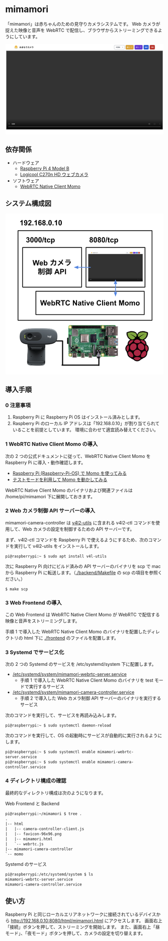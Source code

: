 # mimamori

「mimamori」は赤ちゃんのための見守りカメラシステムです。
Web カメラが捉えた映像と音声を WebRTC で配信し、ブラウザからストリーミングできるようにしています。

![](./docs/img/web-frontend-preview.png)

## 依存関係

- ハードウェア
  - [Raspberry Pi 4 Model B](https://www.raspberrypi.com/products/raspberry-pi-4-model-b/)
  - [Logicool C270n HD ウェブカメラ](https://www.logicool.co.jp/ja-jp/products/webcams/hd-webcam-c270n.960-001265.html)
- ソフトウェア
  - [WebRTC Native Client Momo](https://github.com/shiguredo/momo)

## システム構成図

![](./docs/img/mimamori-architecture.png)

## 導入手順

### 0 注意事項

1. Raspberry Pi に Raspberry Pi OS はインストール済みとします。
2. Raspberry Pi のローカル IP アドレスは「192.168.0.10」が割り当てられていることを前提としています。
   環境に合わせて適宜読み替えてください。

### 1 WebRTC Native Client Momo の導入

次の 2 つの公式ドキュメントに従って、WebRTC Native Client Momo を Raspberry Pi に導入・動作確認します。

- [Raspberry Pi (Raspberry-Pi-OS) で Momo を使ってみる](https://github.com/shiguredo/momo/blob/develop/doc/SETUP_RASPBERRY_PI.md)
- [テストモードを利用して Momo を動かしてみる](https://github.com/shiguredo/momo/blob/develop/doc/USE_TEST.md)

WebRTC Native Client Momo のバイナリおよび関連ファイルは /home/pi/mimamori 下に展開しておきます。

### 2 Web カメラ制御 API サーバーの導入

mimamori-camera-controller は [v4l2-utils](https://git.linuxtv.org/v4l-utils.git) に含まれる v4l2-ctl コマンドを使用して、Web カメラの設定を制御するための API サーバーです。

まず、v4l2-ctl コマンドを Raspberry Pi で使えるようにするため、次のコマンドを実行して v4l2-utils をインストールします。

```
pi@raspberrypi:~ $ sudo apt install v4l-utils
```

次に Raspberry Pi 向けにビルド済みの API サーバーのバイナリを scp で mac から Raspberry Pi に転送します。（[./backend/Makefile](./backend/Makefile) の scp の項目を参照ください。）

```
$ make scp
```

### 3 Web Frontend の導入

この Web Frontend は WebRTC Native Client Momo が WebRTC で配信する映像と音声をストリーミングします。

手順 1 で導入した WebRTC Native Client Momo のバイナリを配置したディレクトリの html 下に [./frontend](./frontend/) のファイルを配置します。

### 3 Systemd でサービス化

次の 2 つの Systemd のサービスを /etc/systemd/system 下に配置します。

- [/etc/systemd/system/mimamori-webrtc-server.service](./etc/systemd/system/mimamori-webrtc-server.service)
  - 手順 1 で導入した WebRTC Native Client Momo のバイナリを test モードで実行するサービス
- [/etc/systemd/system/mimamori-camera-controller.service](./etc/systemd/system/mimamori-camera-controller.service)
  - 手順 2 で導入した Web カメラ制御 API サーバーのバイナリを実行するサービス

次のコマンドを実行して、サービスを再読み込みします。

```
pi@raspberrypi:~ $ sudo systemctl daemon-reload
```

次のコマンドを実行して、OS の起動時にサービスが自動的に実行されるようにします。

```
pi@raspberrypi:~ $ sudo systemctl enable mimamori-webrtc-server.service
pi@raspberrypi:~ $ sudo systemctl enable mimamori-camera-controller.service
```

### 4 ディレクトリ構成の確認

最終的なディレクトリ構成は次のようになります。

Web Frontend と Backend

```
pi@raspberrypi:~/mimamori $ tree .
.
|-- html
|   |-- camera-controller-client.js
|   |-- favicon-96x96.png
|   |-- mimamori.html
|   `-- webrtc.js
|-- mimamori-camera-controller
`-- momo
```

Systemd のサービス

```
pi@raspberrypi:/etc/systemd/system $ ls
mimamori-webrtc-server.service
mimamori-camera-controller.service
```

## 使い方

Raspberry Pi と同じローカルエリアネットワークに接続されているデバイスから http://192.168.0.10:8080/html/mimamori.html にアクセスします。
画面右上「接続」ボタンを押して、ストリーミングを開始します。
また、画面右上「昼モード」、「夜モード」ボタンを押して、カメラの設定を切り替えます。
